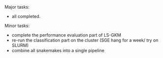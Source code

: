 Major tasks:
- all completed.

Minor tasks:
- complete the performance evaluation part of LS-GKM
- re-run the classification part on the cluster (SGE hang for a week/ try on SLURM)
- combine all snakemakes into a single pipeline 
